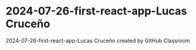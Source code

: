 # 2024-07-26-first-react-app-Lucas Cruceño
2024-07-26-first-react-app-Lucas Cruceño created by GitHub Classroom
